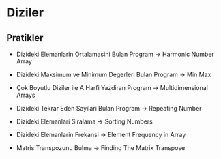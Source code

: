 ﻿# Diziler

## Pratikler

* Dizideki Elemanlarin Ortalamasini Bulan Program -> Harmonic Number Array 

* Dizideki Maksimum ve Minimum Degerleri Bulan Program -> Min Max 

* Çok Boyutlu Diziler ile A Harfi Yazdiran Program -> Multidimensional Arrays 

* Dizideki Tekrar Eden Sayilari Bulan Program -> Repeating Number

* Dizideki Elemanlari Siralama -> Sorting Numbers 

* Dizideki Elemanlarin Frekansi -> Element Frequency in Array 

* Matris Transpozunu Bulma -> Finding The Matrix Transpose